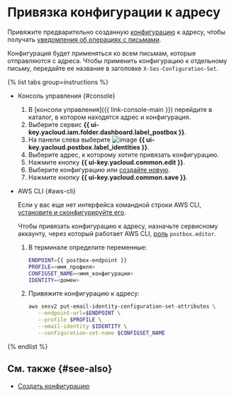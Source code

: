 # Привязка конфигурации к адресу

Привяжите предварительно созданную [конфигурацию](../concepts/glossary.md#configuration) к адресу, чтобы получать [уведомления об операциях с письмами](../concepts/notification.md).

Конфигурация будет применяться ко всем письмам, которые отправляются с адреса. Чтобы применить конфигурацию к отдельному письму, передайте ее название в заголовке `X-Ses-Configuration-Set`.

{% list tabs group=instructions %}

- Консоль управления {#console}

    1. В [консоли управления]({{ link-console-main }}) перейдите в каталог, в котором находятся адрес и конфигурация.
    1. Выберите сервис **{{ ui-key.yacloud.iam.folder.dashboard.label_postbox }}**.
    1. На панели слева выберите ![image](../../_assets/console-icons/at.svg) **{{ ui-key.yacloud.postbox.label_identities }}**.
    1. Выберите адрес, к которому хотите привязать конфигурацию.
    1. Нажмите кнопку **{{ ui-key.yacloud.common.edit }}**.
    1. Выберите конфигурацию или [создайте новую](create-configuration.md).
    1. Нажмите кнопку **{{ ui-key.yacloud.common.save }}**.

- AWS CLI {#aws-cli}

    Если у вас еще нет интерфейса командной строки AWS CLI, [установите и сконфигурируйте его](../tools/aws-cli.md).

    Чтобы привязать конфигурацию к адресу, назначьте сервисному аккаунту, через который работает AWS CLI, [роль](../security/index.md#postbox-editor) `postbox.editor`.

    1. В терминале определите переменные:

        ```bash
        ENDPOINT={{ postbox-endpoint }}
        PROFILE=<имя_профиля>
        CONFIGSET_NAME=<имя_конфигурации>
        IDENTITY=<домен>
        ```

    1. Привяжите конфигурацию к адресу:

        ```bash
        aws sesv2 put-email-identity-configuration-set-attributes \
           --endpoint-url=$ENDPOINT \
           --profile $PROFILE \
           --email-identity $IDENTITY \
           --configuration-set-name $CONFIGSET_NAME
        ```

{% endlist %}

## См. также {#see-also}

* [Создать конфигурацию](create-configuration.md)

